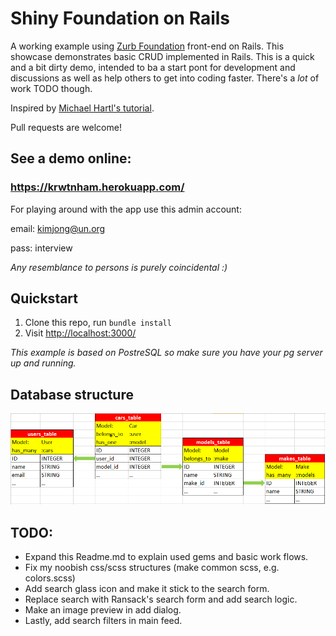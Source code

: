 Shiny Foundation on Rails
=======================

A working example using [Zurb Foundation](http://foundation.zurb.com) front-end on Rails. This showcase demonstrates basic CRUD implemented in Rails.
This is a quick and a bit dirty demo, intended to ba a start pont for development and discussions as well as help others to get into coding faster. There's a _lot_ of work TODO though.

Inspired by [Michael Hartl's tutorial](https://www.railstutorial.org).

Pull requests are welcome!

## See a demo online:
### https://krwtnham.herokuapp.com/

For playing around with the app use this admin account:

email: kimjong@un.org

pass:  interview

_Any resemblance to persons is purely coincidental :)_


## Quickstart

1. Clone this repo, run ```bundle install```
2. Visit [http://localhost:3000/](http://localhost:3000/)

_This example is based on PostreSQL so make sure you have your pg server up and running._


## Database structure

![DB structure](https://github.com/tterian/img/blob/master/listr_db.png)

## TODO:

- Expand this Readme.md to explain used gems and basic work flows.
- Fix my noobish css/scss structures (make common scss, e.g. colors.scss)
- Add search glass icon and make it stick to the search form.
- Replace search with Ransack's search form and add search logic.
- Make an image preview in add dialog.
- Lastly, add search filters in main feed.

